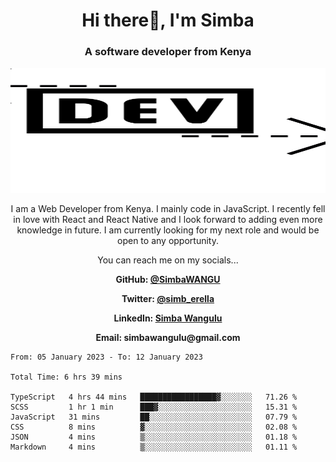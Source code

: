 
<h1 align="center"> Hi there👋, I'm Simba</h1>
<h3 align="center">A software developer from Kenya</h3>

<img src="/arrow-svgrepo-com.svg" margin="auto" width="100%" height="200px">


<p align="center">I am a Web Developer from Kenya. I mainly code in JavaScript. I recently fell in love with React and React Native and I look forward to adding even more knowledge in future. I am currently looking for my next role and would be open to any opportunity.</p>

<p align="center">You can reach me on my socials... </p>

<div align="center">

__<p>  GitHub: [@SimbaWANGU](https://github.com/SimbaWANGU)__  </p>
__<p> Twitter: [@simb_erella](https://twitter.com/simb_erella)__ </p>
__<p> LinkedIn: [Simba Wangulu](https://www.linkedin.com/in/simba-wangulu/)__ </p>
__<p> Email: simbawangulu@gmail.com__ </p>

</div>

<!--START_SECTION:waka-->

```text
From: 05 January 2023 - To: 12 January 2023

Total Time: 6 hrs 39 mins

TypeScript   4 hrs 44 mins   █████████████████▓░░░░░░░   71.26 %
SCSS         1 hr 1 min      ███▓░░░░░░░░░░░░░░░░░░░░░   15.31 %
JavaScript   31 mins         ██░░░░░░░░░░░░░░░░░░░░░░░   07.79 %
CSS          8 mins          ▓░░░░░░░░░░░░░░░░░░░░░░░░   02.08 %
JSON         4 mins          ▒░░░░░░░░░░░░░░░░░░░░░░░░   01.18 %
Markdown     4 mins          ▒░░░░░░░░░░░░░░░░░░░░░░░░   01.11 %
```

<!--END_SECTION:waka-->
